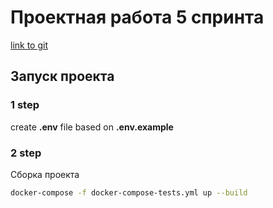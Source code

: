 # Проектная работа 5 спринта
[link to git](https://github.com/KseniiaKarpova/Async_API_sprint_2)
## Запуск проекта
### 1 step

create **.env** file based on **.env.example**<br>

### 2 step
Сборка проекта
```bash
docker-compose -f docker-compose-tests.yml up --build
```

